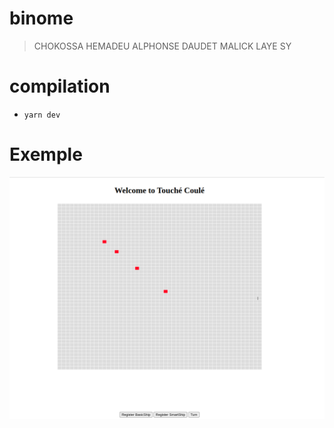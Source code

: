 # binome
> CHOKOSSA HEMADEU ALPHONSE DAUDET
> MALICK LAYE SY

# compilation
* ```yarn dev ```

# Exemple
![Screenshot](daar2.png)